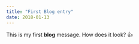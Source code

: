 ```yaml
---
title: "First Blog entry"
date: 2018-01-13
---
```

This is my first __blog__ message.
How does it look? :+1:
